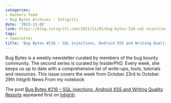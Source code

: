 ```yaml
---
categories:
- Hackers feed
- Bug Bytes Archives - Intigriti
date: '2023-11-02'
link: https://blog.intigriti.com/2023/11/02/bug-bytes-216-sql-injections-android-xss-and-writing-quality-reports/
tags:
- newsletter
title: 'Bug Bytes #216 – SQL injections, Android XSS and Writing Quality Reports'
---
```


<p>Bug Bytes is a weekly newsletter curated by members of the bug bounty community. The second series is curated by InsiderPhD. Every week, she keeps us up to date with a comprehensive list of write-ups, tools, tutorials and resources. This issue covers the week from October 23rd to October 29th Intigriti News From my notebook</p> <p>The post <a href="https://blog.intigriti.com/2023/11/02/bug-bytes-216-sql-injections-android-xss-and-writing-quality-reports/">Bug Bytes #216 &#8211; SQL injections, Android XSS and Writing Quality Reports</a> appeared first on <a href="https://blog.intigriti.com">Intigriti</a>.</p>
